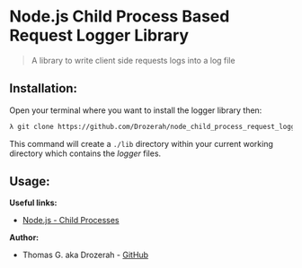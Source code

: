 # Node.js Child Process Based Request Logger Library

> A library to write client side requests logs into a log file 

## Installation:

Open your terminal where you want to install the logger library then:

````bash
λ git clone https://github.com/Drozerah/node_child_process_request_logger_lib.git lib && cd lib && rm -rf .git
````
This command will create a `./lib` directory within your current working directory which contains the _logger_ files.

## Usage:




__Useful links:__

- [Node.js - Child Processes](https://nodejs.org/docs/latest-v10.x/api/child_process.html)

__Author:__

- Thomas G. aka Drozerah - [GitHub](https://github.com/Drozerah)
